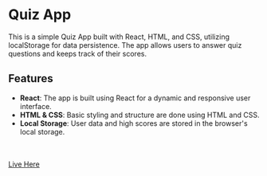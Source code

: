 <h1>Quiz App</h1>
This is a simple Quiz App built with React, HTML, and CSS, utilizing localStorage for data persistence. The app allows users to answer quiz questions and keeps track of their scores.

<h2>Features</h2>
<ul>
  <li><b>React</b>: The app is built using React for a dynamic and responsive user interface.</li>
  <li><b>HTML & CSS</b>: Basic styling and structure are done using HTML and CSS.</li>
  <li><b>Local Storage</b>: User data and high scores are stored in the browser's local storage.</li>
</ul>


<br><br>
[Live Here](https://aaliya-f05.github.io/Quiz-App/)
